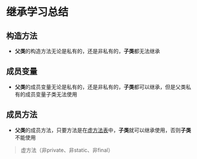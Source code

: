 # 继承学习总结
## 构造方法
- **父类**的构造方法无论是私有的，还是非私有的，**子类**都无法继承
## 成员变量
- **父类**的成员变量无论是私有的，还是非私有的，**子类**都可以继承，但是父类私有的成员变量子类无法使用
## 成员方法
- **父类**的成员方法，只要方法是在<u>虚方法表</u>中，**子类**就可以继承使用，否则**子类**不能使用
> 虚方法（非private、非static、非final）